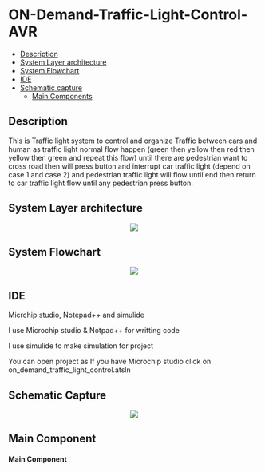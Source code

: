 # ON-Demand-Traffic-Light-Control-AVR
- [Description](#Description)
- [System Layer architecture](#System-layer-architecture)
- [System Flowchart](#System-Flowchart)
- [IDE](#IDE)
- [Schematic capture](#Schematic-capture)
   - [Main Components](#Main-Component)

## Description
This is Traffic light system to control and organize Traffic between  cars and human as traffic light normal flow happen (green then  yellow then red then yellow then green and repeat this flow) until  there are pedestrian want to cross road then will press button and  interrupt car traffic light (depend on case 1 and case 2) and pedestrian traffic light will flow until end then return to car traffic  light flow until any pedestrian press button.

## System Layer architecture 
<p align="center">
<img  src="https://user-images.githubusercontent.com/77234053/188304594-b3e37d23-4283-4700-8fbb-793c091c090c.png">
  </p>

## System Flowchart 
<p align="center">
<img src="https://user-images.githubusercontent.com/77234053/188304878-bf00f245-b752-433a-88f7-e689bd2d3c1e.png">
  </p>
  
## IDE
<p>Micrchip studio, Notepad++ and simulide</p>
<p>I use Microchip studio & Notpad++ for writting code</p>
<p>I use simulide to make simulation for project</p>
<p>You can open project as If you have Microchip studio click on on_demand_traffic_light_control.atsln</p>

## Schematic Capture
<p align="center">
  <img src="https://user-images.githubusercontent.com/77234053/188305809-9b66014c-6ee4-41af-ace5-7d171ac651ba.png">
  </p>
  
## Main Component
#### Main Component


